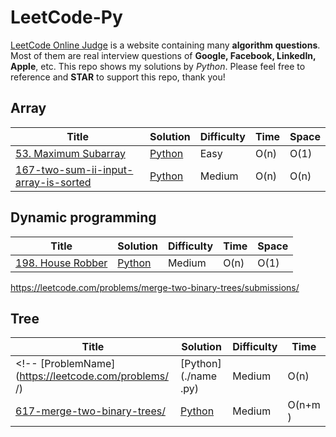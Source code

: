 # LeetCode-Py

[LeetCode Online Judge](https://leetcode.com/) is a website containing many **algorithm questions**. Most of them are real interview questions of **Google, Facebook, LinkedIn, Apple**, etc. This repo shows my solutions by <em>Python</em>. Please feel free to reference and **STAR** to support this repo, thank you!

## Array
| Title | Solution | Difficulty | Time | Space |
| ----- | -------- | ---------- | ---- | ----- |
[53. Maximum Subarray](https://leetcode.com/problems/maximum-subarray/)|[Python](/53-maximum-subarray/53-maximum-subarray.py )| Easy | O(n)| O(1)|
[167-two-sum-ii-input-array-is-sorted](https://leetcode.com/problems/two-sum-ii-input-array-is-sorted/)|[Python](/167-two-sum-ii-input-array-is-sorted/167-two-sum-ii-input-array-is-sorted.py )| Medium | O(n)| O(n)|



## Dynamic programming
| Title | Solution | Difficulty | Time | Space |
| ----- | -------- | ---------- | ---- | ----- |
[198. House Robber](https://leetcode.com/problems/house-robber/)| [Python](./167-two-sum-ii-input-array-is-sorted/167-two-sum-ii-input-array-is-sorted.py)| Medium | O(n)| O(1)|

https://leetcode.com/problems/merge-two-binary-trees/submissions/

## Tree
| Title | Solution | Difficulty | Time | 
| ----- | -------- | ---------- | ---- | 
<!-- [ProblemName](https://leetcode.com/problems/   /)| [Python](./name .py)| Medium | O(n)| O(1)| !-->
[617-merge-two-binary-trees/](https://leetcode.com/problems/merge-two-binary-trees/)| [Python](./617-merge-two-binary-trees.py)| Medium | O(n+m )|


